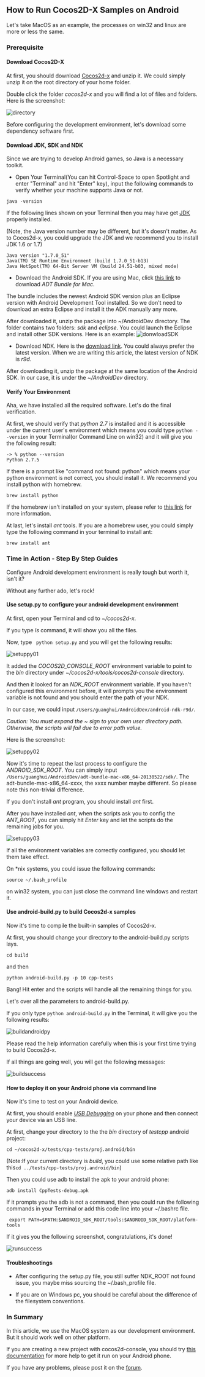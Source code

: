 ## How to Run Cocos2D-X Samples on Android

Let's take MacOS as an example, the processes on win32 and linux are more or less the same.

### Prerequisite

#### Download Cocos2D-X
At first, you should download [Cocos2d-x](http://cocos2d-x.org/download) and unzip it. We could simply unzip it on the root directory of your home folder.

Double click the folder *cocos2d-x* and you will find a lot of files and folders. Here is the screenshot:

![directory](./res/cocos2dxdirectory.png)

Before configuring the development environment, let's download some dependency software first.

#### Download JDK, SDK and NDK
Since we are trying to develop Android games, so Java is a necessary toolkit.

- Open Your Terminal(You can hit Control-Space to open Spotlight and enter "Terminal" and hit "Enter" key), input the following commands to verify whether your machine supports Java or not.

```
java -version
```
If the following lines shown on your Terminal then you may have get [JDK](http://www.oracle.com/technetwork/java/javase/downloads/index.html) properly installed.

(Note, the Java version number may be different, but it's doesn't matter. As to Cocos2d-x, you could upgrade the JDK and we recommend you to install JDK 1.6 or 1.7)

```
Java version "1.7.0_51"
Java(TM) SE Runtime Environment (build 1.7.0_51-b13)
Java HotSpot(TM) 64-Bit Server VM (build 24.51-b03, mixed mode)
```
- Download the Android SDK. If you are using Mac, click [this link](https://developer.android.com/sdk/index.html?hl=sk) to download *ADT Bundle for Mac*.

The bundle includes the newest Android SDK version plus an Eclipse version with Android Development Tool installed. So we don't need to download an extra Eclipse and install it
the ADK manually any more.

After downloaded it, unzip the package into ~/AndroidDev directory. The folder contains two folders: *sdk* and *eclipse*. 
You could launch the Eclipse and install other SDK versions. Here is an example:
![donwloadSDK](./res/donwloadSDK.png)

- Download NDK. Here is the [download link](https://developer.android.com/tools/sdk/ndk/index.html). You could always prefer the latest version. When we are writing this article, the latest version of NDK is *r9d*. 

After downloading it, unzip the package at the same location of the Android SDK. In our case, it is under the *~/AndroidDev* directory.


#### Verify Your Environment
Aha, we have installed all the required software. Let's do the final verification.

At first, we should verify that *python 2.7* is installed and it is accessible under the current user's environment which means you could type `python --version` in your Terminal(or Command Line on win32) and it will give you the following result:

```
-> % python --version
Python 2.7.5
```

If there is a prompt like "command not found: python" which means your python environment is not correct, you should install it. We recommend you install python with homebrew.

```
brew install python
```
If the homebrew isn't  installed on your system, please refer to [this link](http://brew.sh/) for more information.

At last, let's install *ant* tools. If you are a homebrew user, you could simply type the following command in your terminal to install ant:

```
brew install ant
```


### Time in Action - Step By Step Guides
Configure Android development environment is really tough but worth it, isn't it? 

Without any further ado, let's rock!
#### Use setup.py to configure your android development environment
At first, open your Terminal and cd to *~/cocos2d-x*.

If you type *ls* command, it will show you all the files. 

Now, type ` python setup.py` and you will get the following results:

![setuppy01](./res/setuppy01.png)

It added the *COCOS2D_CONSOLE_ROOT* environment variable to point to the *bin* directory under *~/cocos2d-x/tools/cocos2d-console* directory.


And then it looked for an *NDK_ROOT* environment variable. If you haven't configured this environment before, it will prompts you the environment variable is not found and you should enter the path of your NDK.

In our case, we could input `/Users/guanghui/AndroidDev/android-ndk-r9d/`. 

*Caution: You must expand the ~ sign to your own user directory path. Otherwise, the scripts will fail due to error path value.*

Here is the screenshot:

![setuppy02](./res/setuppy02.png)

Now it's time to repeat the last process to configure the *ANDROID_SDK_ROOT*. You can simply input `/Users/guanghui/AndroidDev/adt-bundle-mac-x86_64-20130522/sdk/`. The adt-bundle-mac-x86_64-xxxx, the xxxx number maybe different. So please note this non-trivial difference.

If you don't install *ant* program, you should install *ant* first.

After you have installed *ant*, when the scripts ask you to config the *ANT_ROOT*, you can simply hit *Enter* key and let the scripts do the remaining jobs for you.

![setuppy03](./res/setuppy03.png)

If all the environment variables are correctly configured, you should let them take effect.

On *nix systems, you could issue the following commands:

```
source ~/.bash_profile
```

on win32 system, you can just close the command line windows and restart it.


#### Use android-build.py to build Cocos2d-x samples

Now it's time to compile the built-in samples of Cocos2d-x.

At first, you should change your directory to the android-build.py scripts lays.

```
cd build
```

and then 

```
python android-build.py -p 10 cpp-tests
```
Bang! Hit enter and the scripts will handle all the remaining things for you.

Let's over all the parameters to android-build.py. 

If you only type `python android-build.py` in the Terminal, it will give you the following results:

![buildandroidpy](./res/buildandroidpy.png)

Please read the help information carefully when this is your first time trying to build Cocos2d-x.

If all things are going well, you will get the following messages:

![buildsuccess](./res/buildsuccess.png)


#### How to deploy it on your Android phone via command line
Now it's time to test on your Android device.

At first, you should enable *[USB Debugging](http://stackoverflow.com/questions/16707137/how-to-find-and-turn-on-usb-debugging-mode-on-nexus-4)* on your phone and then connect your device via an USB line.

At first, change your directory to the the *bin* directory of *testcpp* android project:

```
cd ~/cocos2d-x/tests/cpp-tests/proj.android/bin
```

(Note:If your current directory is *build*, you could use some relative path like this`cd ../tests/cpp-tests/proj.android/bin`)

Then you could use adb to install the apk to your android phone:

```
adb install CppTests-debug.apk
```

If it prompts you the adb is not a command, then you could run the following commands in your Terminal or add this code line into your ~/.bashrc file.

```
 export PATH=$PATH:$ANDROID_SDK_ROOT/tools:$ANDROID_SDK_ROOT/platform-tools
```

If it gives you the following screenshot, congratulations, it's done!

![runsuccess](./res/runsuccess.png)

#### Troubleshootings
- After configuring the setup.py file, you still suffer NDK_ROOT not found issue, you maybe miss sourcing the ~/.bash_profile file.

- If you are on Windows pc, you should be careful about the difference of the filesystem conventions.


### In Summary
In this article, we use the MacOS system as our development environment. But it should work well on other platform. 

If you are creating a new project with cocos2d-console, you should try [this documentation]() for more help to get it run on your Android phone.

If you have any problems, please post it on the [forum](http://cocos2d-x.org/forums/6).
